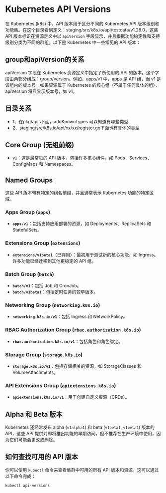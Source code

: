 # Kubernetes API Versions

在 Kubernetes (k8s) 中，API 版本用于区分不同的 Kubernetes API 版本级别和功能集。在这个目录看到定义：staging/src/k8s.io/api/testdata/v1.28.0，这些 API 版本标识在资源定义中以 `apiVersion` 字段显示，并且根据功能稳定性和支持级别分类为不同的群组。以下是 Kubernetes 中一些常见的 API 版本：
## group和apiVersion的关系
apiVersion 字段在 Kubernetes 资源定义中指定了所使用的 API 的版本。这个字段由两部分组成：group/version。例如，apps/v1 中，apps 是 API 组，而 v1 是该组内的版本号。如果资源属于 Kubernetes 的核心组（不属于任何具体的组），apiVersion 将只显示版本号，如 v1。
## 目录关系
- 1、在pkg/apis下面，addKnownTypes 可以知道有哪些类型
- 2、staging/src/k8s.io/api/xx/xx/register.go下面也有具体的类型
## Core Group (无组前缀)

- **`v1`**：这是最常见的 API 版本，包括许多核心组件，如 Pods、Services、ConfigMaps 和 Namespaces。

## Named Groups

这些 API 版本带有特定的组名前缀，并且通常表示 Kubernetes 功能的特定区域。

### Apps Group (`apps`)

- **`apps/v1`**：包括支持应用部署的资源，如 Deployments、ReplicaSets 和 StatefulSets。

### Extensions Group (`extensions`)

- **`extensions/v1beta1`**（已弃用）：最初用于测试新的核心功能，如 Ingress。许多功能已经迁移到其他更稳定的 API 组。

### Batch Group (`batch`)

- **`batch/v1`**：包括 Job 和 CronJob。
- **`batch/v1beta1`**：包括定时任务的较早版本。

### Networking Group (`networking.k8s.io`)

- **`networking.k8s.io/v1`**：包括 Ingress 和 NetworkPolicy。

### RBAC Authorization Group (`rbac.authorization.k8s.io`)

- **`rbac.authorization.k8s.io/v1`**：包括角色和角色绑定。

### Storage Group (`storage.k8s.io`)

- **`storage.k8s.io/v1`**：包括存储相关的资源，如 StorageClasses 和 VolumeAttachments。

### API Extensions Group (`apiextensions.k8s.io`)

- **`apiextensions.k8s.io/v1`**：用于创建自定义资源（CRDs）。

## Alpha 和 Beta 版本

Kubernetes 还经常发布 alpha (`v1alpha1`) 和 beta (`v1beta1`, `v1beta2`) 版本的 API，这些 API 提供对即将推出功能的早期访问，但不推荐在生产环境中使用，因为它们可能会更改或删除。

## 如何查找可用的 API 版本

你可以使用 `kubectl` 命令来查看集群中可用的所有 API 版本和资源。这可以通过以下命令完成：

```bash
kubectl api-versions
